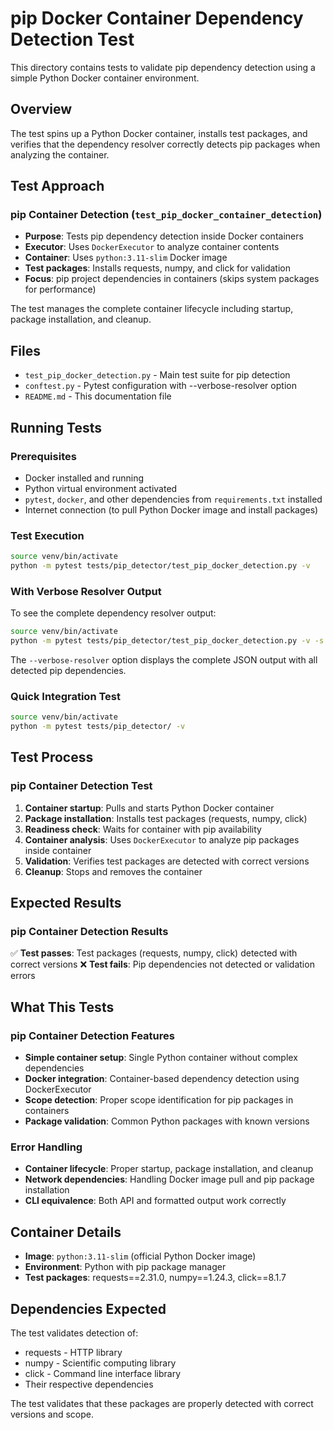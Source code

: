 # pip Docker Container Dependency Detection Test

This directory contains tests to validate pip dependency detection using a simple Python Docker container environment.

## Overview

The test spins up a Python Docker container, installs test packages, and verifies that the dependency resolver correctly detects pip packages when analyzing the container.

## Test Approach

### pip Container Detection (`test_pip_docker_container_detection`)

- **Purpose**: Tests pip dependency detection inside Docker containers
- **Executor**: Uses `DockerExecutor` to analyze container contents
- **Container**: Uses `python:3.11-slim` Docker image
- **Test packages**: Installs requests, numpy, and click for validation
- **Focus**: pip project dependencies in containers (skips system packages for performance)

The test manages the complete container lifecycle including startup, package installation, and cleanup.

## Files

- `test_pip_docker_detection.py` - Main test suite for pip detection
- `conftest.py` - Pytest configuration with --verbose-resolver option
- `README.md` - This documentation file

## Running Tests

### Prerequisites

- Docker installed and running
- Python virtual environment activated
- `pytest`, `docker`, and other dependencies from `requirements.txt` installed
- Internet connection (to pull Python Docker image and install packages)

### Test Execution

```bash
source venv/bin/activate
python -m pytest tests/pip_detector/test_pip_docker_detection.py -v
```

### With Verbose Resolver Output

To see the complete dependency resolver output:

```bash
source venv/bin/activate
python -m pytest tests/pip_detector/test_pip_docker_detection.py -v -s --verbose-resolver
```

The `--verbose-resolver` option displays the complete JSON output with all detected pip dependencies.

### Quick Integration Test

```bash
source venv/bin/activate
python -m pytest tests/pip_detector/ -v
```

## Test Process

### pip Container Detection Test

1. **Container startup**: Pulls and starts Python Docker container
2. **Package installation**: Installs test packages (requests, numpy, click)
3. **Readiness check**: Waits for container with pip availability
4. **Container analysis**: Uses `DockerExecutor` to analyze pip packages inside container
5. **Validation**: Verifies test packages are detected with correct versions
6. **Cleanup**: Stops and removes the container

## Expected Results

### pip Container Detection Results

✅ **Test passes**: Test packages (requests, numpy, click) detected with correct versions
❌ **Test fails**: Pip dependencies not detected or validation errors

## What This Tests

### pip Container Detection Features

- **Simple container setup**: Single Python container without complex dependencies
- **Docker integration**: Container-based dependency detection using DockerExecutor
- **Scope detection**: Proper scope identification for pip packages in containers
- **Package validation**: Common Python packages with known versions

### Error Handling

- **Container lifecycle**: Proper startup, package installation, and cleanup
- **Network dependencies**: Handling Docker image pull and pip package installation
- **CLI equivalence**: Both API and formatted output work correctly

## Container Details

- **Image**: `python:3.11-slim` (official Python Docker image)
- **Environment**: Python with pip package manager
- **Test packages**: requests==2.31.0, numpy==1.24.3, click==8.1.7

## Dependencies Expected

The test validates detection of:

- requests - HTTP library
- numpy - Scientific computing library
- click - Command line interface library
- Their respective dependencies

The test validates that these packages are properly detected with correct versions and scope.
